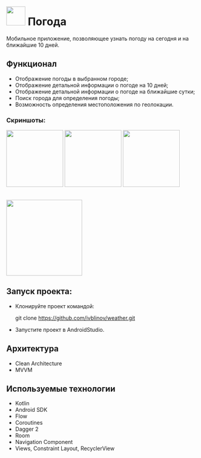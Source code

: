 # <image src='app/src/main/res/drawable/logo.png' width=50 /> Погода

Мобильное приложение, позволяющее узнать погоду на сегодня и на ближайшие 10 дней.

## Функционал

* Отображение погоды в выбранном городе;
* Отображение детальной информации о погоде на 10 дней;
* Отображение детальной информации о погоде на ближайшие сутки;
* Поиск города для определения погоды;
* Возможность определения местоположения по геолокации.

### Скриншоты:

<image src='app/src/main/assets/main_screen.jpg' width=150></image>
<image src='app/src/main/assets/details_screen.jpg' width=150></image>
<image src='app/src/main/assets/search_screen.jpg' width=150></image>

<br>
<image src='app/src/main/assets/preview.mp4' width=200></image>
<br>

## Запуск проекта:

* Клонируйте проект командой:

   git clone https://github.com/ivblinov/weather.git

* Запустите проект в AndroidStudio.

## Архитектура
* Clean Architecture
* MVVM

## Используемые технологии
* Kotlin
* Android SDK
* Flow
* Coroutines
* Dagger 2
* Room
* Navigation Component
* Views, Constraint Layout, RecyclerView
